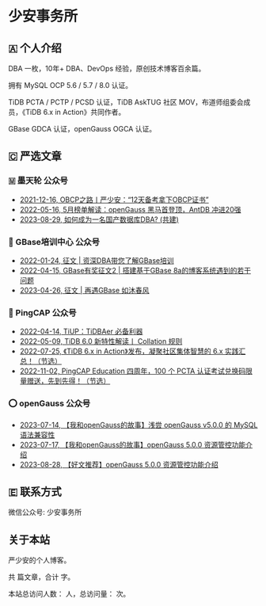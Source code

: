 # 少安事务所

## 🇦 个人介绍

DBA 一枚，10年+ DBA、DevOps 经验，原创技术博客百余篇。

拥有 MySQL OCP 5.6 / 5.7 / 8.0 认证。

TiDB PCTA / PCTP / PCSD 认证，TiDB AskTUG 社区 MOV，布道师组委会成员，《TiDB 6.x in Action》共同作者。

GBase GDCA 认证，openGauss OGCA 认证。


## 🇨 严选文章

### 🇲 墨天轮 公众号

- [2021-12-16, OBCP之路丨严少安：“12天备考拿下OBCP证书”](https://mp.weixin.qq.com/s?__biz=Mzk0OTI2NjAyMQ==&mid=2247490393&idx=1&sn=663b7b31698182193b8c8f8992c30d6e)
- [2022-05-16, 5月榜单解读：openGauss 黑马首登顶，AntDB 冲进20强](https://mp.weixin.qq.com/s?__biz=MzU0NTk1MTc2Ng==&mid=2247487073&idx=2&sn=43c333577d94fbad34356912e29f2956)
- [2023-08-29, 如何成为一名国产数据库DBA? (共建)](https://mp.weixin.qq.com/s?__biz=MzU0NTk1MTc2Ng==&mid=2247491070&idx=1&sn=d15d3e510816c2989c318258a31b8635)


### 💽 GBase培训中心 公众号

- [2022-01-24, 征文 | 资深DBA带您了解GBase培训](https://mp.weixin.qq.com/s?__biz=MzI2ODU2NDUzMQ==&mid=2247490215&idx=3&sn=88a1587ba380840697e50cd7faf6c07d)
- [2022-04-15, GBase有奖征文2 | 搭建基于GBase 8a的博客系统遇到的若干问题](https://mp.weixin.qq.com/s?__biz=MzI2ODU2NDUzMQ==&mid=2247490976&idx=3&sn=c517f78034310b3a5a5117ff10a96b29)
- [2023-04-26, 征文 | 再遇GBase 如沐春风](https://mp.weixin.qq.com/s?__biz=MzI2ODU2NDUzMQ==&mid=2247493448&idx=5&sn=97c4d97e4f3eefb31a17ee9fab7fbf39)


### 🏓 PingCAP 公众号

- [2022-04-14, TiUP：TiDBAer 必备利器](https://mp.weixin.qq.com/s?__biz=MzI3NDIxNTQyOQ==&mid=2247501434&idx=1&sn=14089c6b65e31436f7b39bd44985d7ba)
- [2022-05-09, TiDB 6.0 新特性解读丨 Collation 规则](https://mp.weixin.qq.com/s?__biz=MzI3NDIxNTQyOQ==&mid=2247501974&idx=1&sn=bd2350242a4eb944b20955e64c13b756)
- [2022-07-25, 《TiDB 6.x in Action》发布，凝聚社区集体智慧的 6.x 实践汇总！（节选）](https://mp.weixin.qq.com/s?__biz=MzI3NDIxNTQyOQ==&mid=2247505131&idx=1&sn=5d063a0f446050e73e8270d3f93d8a1e)
- [2022-11-02, PingCAP Education 四周年，100 个 PCTA 认证考试兑换码限量赠送，先到先得！（节选）](https://mp.weixin.qq.com/s?__biz=MzI3NDIxNTQyOQ==&mid=2247507034&idx=2&sn=cca94657a0644df5f565d47a5ebd25d2)


### ⭕ openGauss 公众号

- [2023-07-14, 【我和openGauss的故事】浅尝 openGauss v5.0.0 的 MySQL 语法兼容性](https://mp.weixin.qq.com/s?__biz=MzIyMDE3ODk1Nw==&mid=2247510030&idx=5&sn=0742406cbe3bf3d0d002fdca326392a1)
- [2023-07-17, 【我和openGauss的故事】openGauss 5.0.0 资源管控功能介绍](https://mp.weixin.qq.com/s?__biz=MzIyMDE3ODk1Nw==&mid=2247510060&idx=4&sn=8a073e1eaa3e8f0c28754937b3928b6e)
- [2023-08-28, 【好文推荐】openGauss 5.0.0 资源管控功能介绍](https://mp.weixin.qq.com/s?__biz=MzIyMDE3ODk1Nw==&mid=2247511266&idx=1&sn=a86c4bc257c5df272b5efd4d49f35f7c)


## 🇪 联系方式

微信公众号: 少安事务所


## 关于本站

严少安的个人博客。

共 <code class="article_number"></code> 篇文章，合计 <code class="site_word_count"></code> 字。

本站总访问人数：<code class="site_uv"></code> 人，总访问量：<code class="site_pv"></code> 次。
